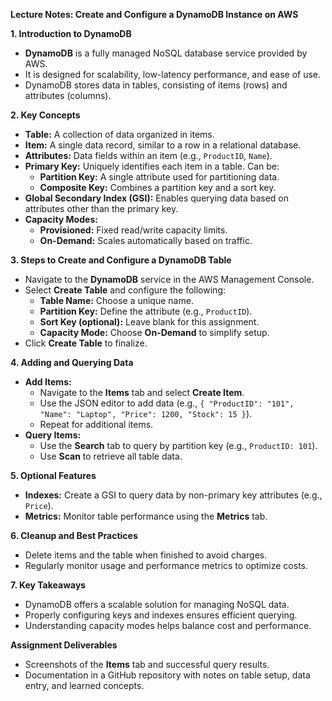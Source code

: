 **Lecture Notes: Create and Configure a DynamoDB Instance on AWS**

**1. Introduction to DynamoDB**
   - **DynamoDB** is a fully managed NoSQL database service provided by AWS.
   - It is designed for scalability, low-latency performance, and ease of use.
   - DynamoDB stores data in tables, consisting of items (rows) and attributes (columns).

**2. Key Concepts**
   - **Table:** A collection of data organized in items.
   - **Item:** A single data record, similar to a row in a relational database.
   - **Attributes:** Data fields within an item (e.g., `ProductID`, `Name`).
   - **Primary Key:** Uniquely identifies each item in a table. Can be:
     - **Partition Key:** A single attribute used for partitioning data.
     - **Composite Key:** Combines a partition key and a sort key.
   - **Global Secondary Index (GSI):** Enables querying data based on attributes other than the primary key.
   - **Capacity Modes:**
     - **Provisioned:** Fixed read/write capacity limits.
     - **On-Demand:** Scales automatically based on traffic.

**3. Steps to Create and Configure a DynamoDB Table**
   - Navigate to the **DynamoDB** service in the AWS Management Console.
   - Select **Create Table** and configure the following:
     - **Table Name:** Choose a unique name.
     - **Partition Key:** Define the attribute (e.g., `ProductID`).
     - **Sort Key (optional):** Leave blank for this assignment.
     - **Capacity Mode:** Choose **On-Demand** to simplify setup.
   - Click **Create Table** to finalize.

**4. Adding and Querying Data**
   - **Add Items:**
     - Navigate to the **Items** tab and select **Create Item**.
     - Use the JSON editor to add data (e.g., `{ "ProductID": "101", "Name": "Laptop", "Price": 1200, "Stock": 15 }`).
     - Repeat for additional items.
   - **Query Items:**
     - Use the **Search** tab to query by partition key (e.g., `ProductID: 101`).
     - Use **Scan** to retrieve all table data.

**5. Optional Features**
   - **Indexes:** Create a GSI to query data by non-primary key attributes (e.g., `Price`).
   - **Metrics:** Monitor table performance using the **Metrics** tab.

**6. Cleanup and Best Practices**
   - Delete items and the table when finished to avoid charges.
   - Regularly monitor usage and performance metrics to optimize costs.

**7. Key Takeaways**
   - DynamoDB offers a scalable solution for managing NoSQL data.
   - Properly configuring keys and indexes ensures efficient querying.
   - Understanding capacity modes helps balance cost and performance.

**Assignment Deliverables**
   - Screenshots of the **Items** tab and successful query results.
   - Documentation in a GitHub repository with notes on table setup, data entry, and learned concepts.

